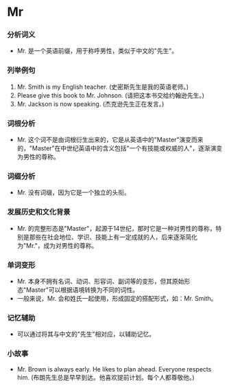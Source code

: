 # Mr

### 分析词义

  

*   Mr. 是一个英语前缀，用于称呼男性，类似于中文的"先生"。

  

### 列举例句

  

1.  Mr. Smith is my English teacher. (史密斯先生是我的英语老师。)
2.  Please give this book to Mr. Johnson. (请把这本书交给约翰逊先生。)
3.  Mr. Jackson is now speaking. (杰克逊先生正在发言。)

  

### 词根分析

  

*   Mr. 这个词不是由词根衍生出来的，它是从英语中的"Master"演变而来的，"Master"在中世纪英语中的含义包括"一个有技能或权威的人"，逐渐演变为男性的尊称。

  

### 词缀分析

  

*   Mr. 没有词缀，因为它是一个独立的头衔。

  

### 发展历史和文化背景

  

*   Mr. 的完整形态是"Master"，起源于14世纪，那时它是一种对男性的尊称，特别是那些在社会地位、学识、技能上有一定成就的人，后来逐渐简化为"Mr."，成为对男性的尊称。

  

### 单词变形

  

*   Mr. 本身不拥有名词、动词、形容词、副词等的变形，但其原始形态"Master"可以根据语境转换为不同的词性。
*   一般来说，Mr. 会和姓氏一起使用，形成固定的搭配形式，如：Mr. Smith。

  

### 记忆辅助

  

*   可以通过将其与中文的"先生"相对应，以辅助记忆。

  

### 小故事

  

*   Mr. Brown is always early. He likes to plan ahead. Everyone respects him. (布朗先生总是早早到达。他喜欢提前计划。每个人都尊敬他。)
